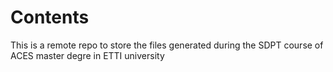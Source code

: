 # Contents

This is a remote repo to store the files generated during the SDPT course of ACES master degre in ETTI university
